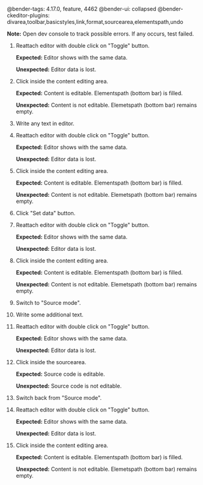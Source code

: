 @bender-tags: 4.17.0, feature, 4462
@bender-ui: collapsed
@bender-ckeditor-plugins: divarea,toolbar,basicstyles,link,format,sourcearea,elementspath,undo

**Note:** Open dev console to track possible errors. If any occurs, test failed.

1. Reattach editor with double click on "Toggle" button.

	**Expected:** Editor shows with the same data.

	**Unexpected:** Editor data is lost.

2. Click inside the content editing area.

	**Expected:** Content is editable. Elementspath (bottom bar) is filled.

	**Unexpected:** Content is not editable. Elemetspath (bottom bar) remains empty.

3. Write any text in editor.

4. Reattach editor with double click on "Toggle" button.

	**Expected:** Editor shows with the same data.

	**Unexpected:** Editor data is lost.

5. Click inside the content editing area.

	**Expected:** Content is editable. Elementspath (bottom bar) is filled.

	**Unexpected:** Content is not editable. Elemetspath (bottom bar) remains empty.

6. Click "Set data" button.

7. Reattach editor with double click on "Toggle" button.

	**Expected:** Editor shows with the same data.

	**Unexpected:** Editor data is lost.

8. Click inside the content editing area.

	**Expected:** Content is editable. Elementspath (bottom bar) is filled.

	**Unexpected:** Content is not editable. Elemetspath (bottom bar) remains empty.

9. Switch to "Source mode".

10. Write some additional text.

11. Reattach editor with double click on "Toggle" button.

	**Expected:** Editor shows with the same data.

	**Unexpected:** Editor data is lost.

12. Click inside the sourcearea.

	**Expected:** Source code is editable.

	**Unexpected:** Source code is not editable.

13. Switch back from "Source mode".

14. Reattach editor with double click on "Toggle" button.

	**Expected:** Editor shows with the same data.

	**Unexpected:** Editor data is lost.

15. Click inside the content editing area.

	**Expected:** Content is editable. Elementspath (bottom bar) is filled.

	**Unexpected:** Content is not editable. Elemetspath (bottom bar) remains empty.

